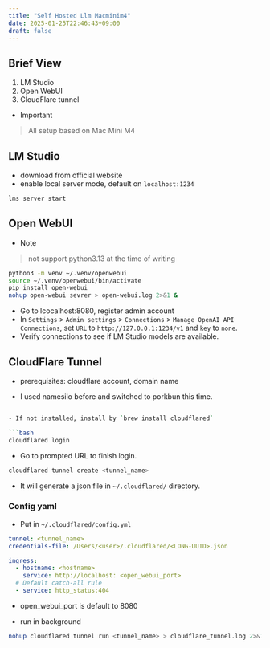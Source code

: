 ```yaml
---
title: "Self Hosted Llm Macminim4"
date: 2025-01-25T22:46:43+09:00
draft: false
---
```


## Brief View

1. LM Studio
2. Open WebUI
3. CloudFlare tunnel

- > [!IMPORTANT]
>
> All setup based on Mac Mini M4

## LM Studio

- download from official website
- enable local server mode, default on `localhost:1234`

```bash
lms server start
```

## Open WebUI

- > [!NOTE]
>
> not support python3.13 at the time of writing

```bash
python3 -m venv ~/.venv/openwebui
source ~/.venv/openwebui/bin/activate
pip install open-webui
nohup open-webui sevrer > open-webui.log 2>&1 &
```

- Go to lcocalhost:8080, register admin account
- In `Settings` > `Admin settings` > `Connections` > `Manage OpenAI API Connections`,
set `URL` to `http://127.0.0.1:1234/v1` and `key` to `none`.
- Verify connections to see if LM Studio models are available.

## CloudFlare Tunnel

- prerequisites: cloudflare account, domain name

- I used namesilo before and switched to porkbun this time.

```bash

- If not installed, install by `brew install cloudflared`

```bash
cloudflared login
```

- Go to prompted URL to finish login.

```bash
cloudflared tunnel create <tunnel_name>
```

- It will generate a json file in `~/.cloudflared/` directory.

### Config yaml

- Put in `~/.cloudflared/config.yml`

```yaml
tunnel: <tunnel_name>
credentials-file: /Users/<user>/.cloudflared/<LONG-UUID>.json

ingress:
  - hostname: <hostname>
    service: http://localhost: <open_webui_port>
  # Default catch-all rule
  - service: http_status:404
```

- open_webui_port is default to 8080

- run in background

```bash
nohup cloudflared tunnel run <tunnel_name> > cloudflare_tunnel.log 2>&1 &
```
